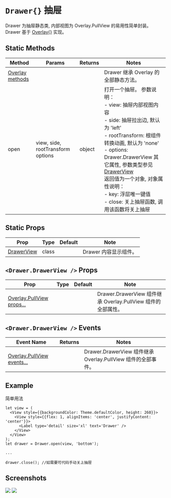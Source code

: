 # `Drawer{}` 抽屉
Drawer 为抽屉静态类, 内部视图为 Overlay.PullView 的易用性简单封装。<br/>Drawer 基于 [Overlay{}](./Overlay.md) 实现。

## Static Methods
| Method | Params | Returns | Notes |
|---|---|---|---|
| [Overlay methods](./Overlay.md) |  |  | Drawer 继承 Overlay 的全部静态方法。
| open | view, side, rootTransform options | object | 打开一个抽屉。 参数说明：<br/>- view: 抽屉内部视图内容<br/>- side: 抽屉拉出边, 默认为 'left'<br/>- rootTransform: 根组件转换动画, 默认为 'none'<br/>- options: Drawer.DrawerView 其它属性, 参数类型参见 [DrawerView](#drawerdrawerview--props)<br/>返回值为一个对象, 对象属性说明：<br>- key: 浮层唯一键值<br/>- close: 关上抽屉函数, 调用该函数将关上抽屉

## Static Props
| Prop | Type | Default | Note |
|---|---|---|---|
| [DrawerView](#drawerdrawerview--props) | class |  | Drawer 内容显示组件。

## `<Drawer.DrawerView />` Props
| Prop | Type | Default | Note |
|---|---|---|---|
| [Overlay.PullView props...](./Overlay.md#overlaypullview--props) |  |  | Drawer.DrawerView 组件继承 Overlay.PullView 组件的全部属性。

## `<Drawer.DrawerView />` Events
| Event Name | Returns | Notes |
|---|---|---|
| [Overlay.PullView events...](./Overlay.md#overlaypullview--props) |  | Drawer.DrawerView 组件继承 Overlay.PullView 组件的全部事件。

## Example
简单用法
```
let view = (
  <View style={{backgroundColor: Theme.defaultColor, height: 260}}>
    <View style={{flex: 1, alignItems: 'center', justifyContent: 'center'}}>
      <Label type='detail' size='xl' text='Drawer' />
    </View>
  </View>
);
let drawer = Drawer.open(view, 'bottom');

...

drawer.close(); //如需要可代码手动关上抽屉
```

## Screenshots
![](https://github.com/rilyu/teaset/blob/master/screenshots/20b-Drawer1.png?raw=true) ![](https://github.com/rilyu/teaset/blob/master/screenshots/20b-Drawer2.png?raw=true)
